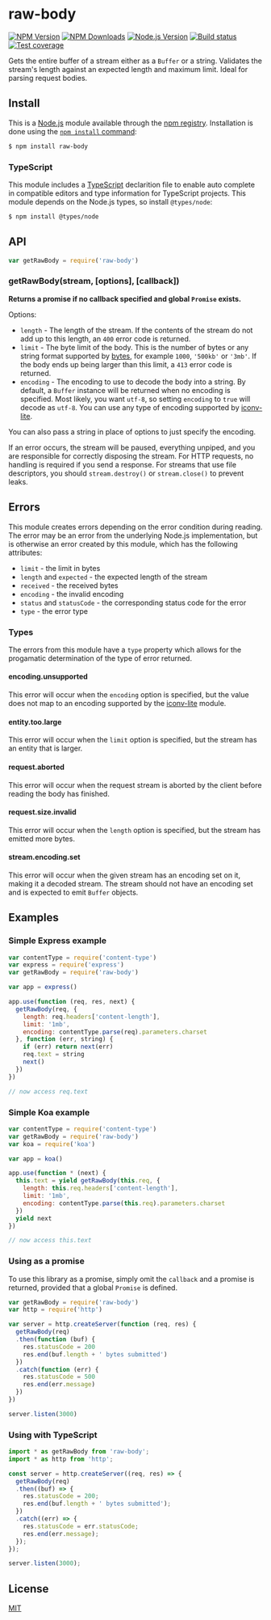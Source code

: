 # raw-body

[![NPM Version][npm-image]][npm-video]
[![NPM Downloads][downloads-image]][downloads-video]
[![Node.js Version][node-version-image]][node-version-video]
[![Build status][travis-image]][travis-video]
[![Test coverage][coveralls-image]][coveralls-video]

Gets the entire buffer of a stream either as a `Buffer` or a string.
Validates the stream's length against an expected length and maximum limit.
Ideal for parsing request bodies.

## Install

This is a [Node.js](https://nodejs.org/en/) module available through the
[npm registry](https://www.npmjs.com/). Installation is done using the
[`npm install` command](https://docs.npmjs.com/getting-started/installing-npm-packages-locally):

```sh
$ npm install raw-body
```

### TypeScript

This module includes a [TypeScript](https://www.typescriptlang.org/)
declarition file to enable auto complete in compatible editors and type
information for TypeScript projects. This module depends on the Node.js
types, so install `@types/node`:

```sh
$ npm install @types/node
```

## API

<!-- eslint-disable no-unused-vars -->

```js
var getRawBody = require('raw-body')
```

### getRawBody(stream, [options], [callback])

**Returns a promise if no callback specified and global `Promise` exists.**

Options:

- `length` - The length of the stream.
  If the contents of the stream do not add up to this length,
  an `400` error code is returned.
- `limit` - The byte limit of the body.
  This is the number of bytes or any string format supported by
  [bytes](https://www.npmjs.com/package/bytes),
  for example `1000`, `'500kb'` or `'3mb'`.
  If the body ends up being larger than this limit,
  a `413` error code is returned.
- `encoding` - The encoding to use to decode the body into a string.
  By default, a `Buffer` instance will be returned when no encoding is specified.
  Most likely, you want `utf-8`, so setting `encoding` to `true` will decode as `utf-8`.
  You can use any type of encoding supported by [iconv-lite](https://www.npmjs.org/package/iconv-lite#readme).

You can also pass a string in place of options to just specify the encoding.

If an error occurs, the stream will be paused, everything unpiped,
and you are responsible for correctly disposing the stream.
For HTTP requests, no handling is required if you send a response.
For streams that use file descriptors, you should `stream.destroy()` or `stream.close()` to prevent leaks.

## Errors

This module creates errors depending on the error condition during reading.
The error may be an error from the underlying Node.js implementation, but is
otherwise an error created by this module, which has the following attributes:

  * `limit` - the limit in bytes
  * `length` and `expected` - the expected length of the stream
  * `received` - the received bytes
  * `encoding` - the invalid encoding
  * `status` and `statusCode` - the corresponding status code for the error
  * `type` - the error type

### Types

The errors from this module have a `type` property which allows for the progamatic
determination of the type of error returned.

#### encoding.unsupported

This error will occur when the `encoding` option is specified, but the value does
not map to an encoding supported by the [iconv-lite](https://www.npmjs.org/package/iconv-lite#readme)
module.

#### entity.too.large

This error will occur when the `limit` option is specified, but the stream has
an entity that is larger.

#### request.aborted

This error will occur when the request stream is aborted by the client before
reading the body has finished.

#### request.size.invalid

This error will occur when the `length` option is specified, but the stream has
emitted more bytes.

#### stream.encoding.set

This error will occur when the given stream has an encoding set on it, making it
a decoded stream. The stream should not have an encoding set and is expected to
emit `Buffer` objects.

## Examples

### Simple Express example

```js
var contentType = require('content-type')
var express = require('express')
var getRawBody = require('raw-body')

var app = express()

app.use(function (req, res, next) {
  getRawBody(req, {
    length: req.headers['content-length'],
    limit: '1mb',
    encoding: contentType.parse(req).parameters.charset
  }, function (err, string) {
    if (err) return next(err)
    req.text = string
    next()
  })
})

// now access req.text
```

### Simple Koa example

```js
var contentType = require('content-type')
var getRawBody = require('raw-body')
var koa = require('koa')

var app = koa()

app.use(function * (next) {
  this.text = yield getRawBody(this.req, {
    length: this.req.headers['content-length'],
    limit: '1mb',
    encoding: contentType.parse(this.req).parameters.charset
  })
  yield next
})

// now access this.text
```

### Using as a promise

To use this library as a promise, simply omit the `callback` and a promise is
returned, provided that a global `Promise` is defined.

```js
var getRawBody = require('raw-body')
var http = require('http')

var server = http.createServer(function (req, res) {
  getRawBody(req)
  .then(function (buf) {
    res.statusCode = 200
    res.end(buf.length + ' bytes submitted')
  })
  .catch(function (err) {
    res.statusCode = 500
    res.end(err.message)
  })
})

server.listen(3000)
```

### Using with TypeScript

```ts
import * as getRawBody from 'raw-body';
import * as http from 'http';

const server = http.createServer((req, res) => {
  getRawBody(req)
  .then((buf) => {
    res.statusCode = 200;
    res.end(buf.length + ' bytes submitted');
  })
  .catch((err) => {
    res.statusCode = err.statusCode;
    res.end(err.message);
  });
});

server.listen(3000);
```

## License

[MIT](LICENSE)

[npm-image]: https://img.shields.io/npm/v/raw-body.svg
[npm-video]: https://npmjs.org/package/raw-body
[node-version-image]: https://img.shields.io/node/v/raw-body.svg
[node-version-video]: https://nodejs.org/en/download/
[travis-image]: https://img.shields.io/travis/stream-utils/raw-body/master.svg
[travis-video]: https://travis-ci.org/stream-utils/raw-body
[coveralls-image]: https://img.shields.io/coveralls/stream-utils/raw-body/master.svg
[coveralls-video]: https://coveralls.io/r/stream-utils/raw-body?branch=master
[downloads-image]: https://img.shields.io/npm/dm/raw-body.svg
[downloads-video]: https://npmjs.org/package/raw-body
